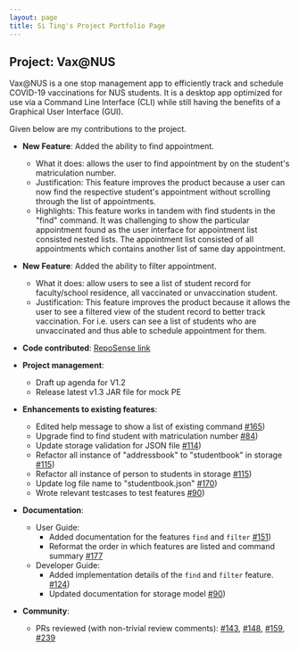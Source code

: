 ```yaml
---
layout: page
title: Si Ting's Project Portfolio Page
---
```


## Project: Vax@NUS

Vax@NUS is a one stop management app to efficiently track and schedule COVID-19 vaccinations for NUS students. It is a desktop app optimized for use via a Command Line Interface (CLI) while still having the benefits of a Graphical User Interface (GUI).

Given below are my contributions to the project.

* **New Feature**: Added the ability to find appointment.
  * What it does: allows the user to find appointment by on the student's matriculation number.
  * Justification: This feature improves the product because a user can now find the respective student's appointment without scrolling through the list of appointments. 
  * Highlights: This feature works in tandem with find students in the "find" command. It was challenging to show the particular appointment found as the user interface for appointment list consisted nested lists. The appointment list consisted  of all appointments which contains another list of same day appointment. 

* **New Feature**: Added the ability to filter appointment.
  * What it does: allow users to see a list of student record for faculty/school residence, all vaccinated or unvaccination student.
  * Justification: This feature improves the product because it allows the user to see a filtered view of the student record to better track vaccination. For i.e. users can see a list of students who are unvaccinated and thus able to schedule appointment for them. 

* **Code contributed**: [RepoSense link](https://nus-cs2103-ay2021s2.github.io/tp-dashboard/?search=AY2021S2-CS2103T-W10-4&sort=groupTitle&sortWithin=title&timeframe=commit&mergegroup=&groupSelect=groupByRepos&breakdown=true&checkedFileTypes=docs~functional-code~test-code~other&since=2021-02-19&tabOpen=true&tabType=authorship&tabAuthor=SiTingST&tabRepo=AY2021S2-CS2103T-W10-4%2Ftp%5Bmaster%5D&authorshipIsMergeGroup=false&authorshipFileTypes=docs~functional-code~test-code&authorshipIsBinaryFileTypeChecked=false)

* **Project management**:
  * Draft up agenda for V1.2 
  * Release latest v1.3 JAR file for mock PE 

* **Enhancements to existing features**:

  * Edited help message to show a list of existing command [\#165](https://github.com/AY2021S2-CS2103T-W10-4/tp/pull/165))
  * Upgrade find to find student with matriculation number [\#84](https://github.com/AY2021S2-CS2103T-W10-4/tp/pull/84))
  * Update storage validation for JSON file [\#114](https://github.com/AY2021S2-CS2103T-W10-4/tp/pull/144))
  * Refactor all instance of "addressbook" to "studentbook" in storage [\#115](https://github.com/AY2021S2-CS2103T-W10-4/tp/pull/115))
  * Refactor all instance of person to students in storage  [\#115](https://github.com/AY2021S2-CS2103T-W10-4/tp/pull/115))
  * Update log file name to "studentbook.json" [\#170](https://github.com/AY2021S2-CS2103T-W10-4/tp/pull/170))
  * Wrote relevant testcases to test features [\#90](https://github.com/AY2021S2-CS2103T-W10-4/tp/pull/90))

* **Documentation**:
  * User Guide:
    * Added documentation for the features `find` and `filter` [\#151](https://github.com/AY2021S2-CS2103T-W10-4/tp/pull/151))
    * Reformat the order in which features are listed  and command summary  [\#177](https://github.com/AY2021S2-CS2103T-W10-4/tp/pull/177)
  * Developer Guide:
    * Added implementation details of the `find` and `filter` feature. [\#124](https://github.com/AY2021S2-CS2103T-W10-4/tp/pull/124))
    * Updated documentation for storage model [\#90](https://github.com/AY2021S2-CS2103T-W10-4/tp/pull/295))

* **Community**:
  * PRs reviewed (with non-trivial review comments): [\#143](https://github.com/AY2021S2-CS2103T-W10-4/tp/pull/143), [\#148](https://github.com/AY2021S2-CS2103T-W10-4/tp/pull/148), [\#159](https://github.com/AY2021S2-CS2103T-W10-4/tp/pull/159), [\#239](https://github.com/AY2021S2-CS2103T-W10-4/tp/pull/239)

